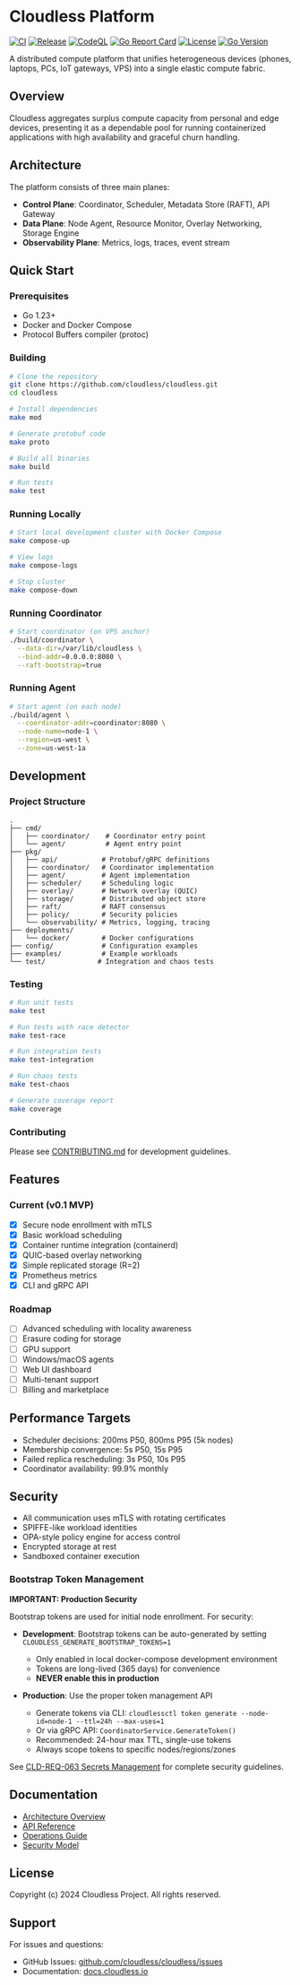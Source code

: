 # Cloudless Platform

[![CI](https://github.com/osama1998H/Cloudless/actions/workflows/ci.yml/badge.svg)](https://github.com/osama1998H/Cloudless/actions/workflows/ci.yml)
[![Release](https://github.com/osama1998H/Cloudless/actions/workflows/release.yml/badge.svg)](https://github.com/osama1998H/Cloudless/actions/workflows/release.yml)
[![CodeQL](https://github.com/osama1998H/Cloudless/actions/workflows/codeql.yml/badge.svg)](https://github.com/osama1998H/Cloudless/actions/workflows/codeql.yml)
[![Go Report Card](https://goreportcard.com/badge/github.com/osama1998H/Cloudless)](https://goreportcard.com/report/github.com/osama1998H/Cloudless)
[![License](https://img.shields.io/badge/License-Apache%202.0-blue.svg)](LICENSE)
[![Go Version](https://img.shields.io/github/go-mod/go-version/osama1998H/Cloudless)](go.mod)

A distributed compute platform that unifies heterogeneous devices (phones, laptops, PCs, IoT gateways, VPS) into a single elastic compute fabric.

## Overview

Cloudless aggregates surplus compute capacity from personal and edge devices, presenting it as a dependable pool for running containerized applications with high availability and graceful churn handling.

## Architecture

The platform consists of three main planes:

- **Control Plane**: Coordinator, Scheduler, Metadata Store (RAFT), API Gateway
- **Data Plane**: Node Agent, Resource Monitor, Overlay Networking, Storage Engine
- **Observability Plane**: Metrics, logs, traces, event stream

## Quick Start

### Prerequisites

- Go 1.23+
- Docker and Docker Compose
- Protocol Buffers compiler (protoc)

### Building

```bash
# Clone the repository
git clone https://github.com/cloudless/cloudless.git
cd cloudless

# Install dependencies
make mod

# Generate protobuf code
make proto

# Build all binaries
make build

# Run tests
make test
```

### Running Locally

```bash
# Start local development cluster with Docker Compose
make compose-up

# View logs
make compose-logs

# Stop cluster
make compose-down
```

### Running Coordinator

```bash
# Start coordinator (on VPS anchor)
./build/coordinator \
  --data-dir=/var/lib/cloudless \
  --bind-addr=0.0.0.0:8080 \
  --raft-bootstrap=true
```

### Running Agent

```bash
# Start agent (on each node)
./build/agent \
  --coordinator-addr=coordinator:8080 \
  --node-name=node-1 \
  --region=us-west \
  --zone=us-west-1a
```

## Development

### Project Structure

```
.
├── cmd/
│   ├── coordinator/    # Coordinator entry point
│   └── agent/          # Agent entry point
├── pkg/
│   ├── api/           # Protobuf/gRPC definitions
│   ├── coordinator/   # Coordinator implementation
│   ├── agent/         # Agent implementation
│   ├── scheduler/     # Scheduling logic
│   ├── overlay/       # Network overlay (QUIC)
│   ├── storage/       # Distributed object store
│   ├── raft/          # RAFT consensus
│   ├── policy/        # Security policies
│   └── observability/ # Metrics, logging, tracing
├── deployments/
│   └── docker/        # Docker configurations
├── config/            # Configuration examples
├── examples/          # Example workloads
└── test/             # Integration and chaos tests
```

### Testing

```bash
# Run unit tests
make test

# Run tests with race detector
make test-race

# Run integration tests
make test-integration

# Run chaos tests
make test-chaos

# Generate coverage report
make coverage
```

### Contributing

Please see [CONTRIBUTING.md](CONTRIBUTING.md) for development guidelines.

## Features

### Current (v0.1 MVP)

- [x] Secure node enrollment with mTLS
- [x] Basic workload scheduling
- [x] Container runtime integration (containerd)
- [x] QUIC-based overlay networking
- [x] Simple replicated storage (R=2)
- [x] Prometheus metrics
- [x] CLI and gRPC API

### Roadmap

- [ ] Advanced scheduling with locality awareness
- [ ] Erasure coding for storage
- [ ] GPU support
- [ ] Windows/macOS agents
- [ ] Web UI dashboard
- [ ] Multi-tenant support
- [ ] Billing and marketplace

## Performance Targets

- Scheduler decisions: 200ms P50, 800ms P95 (5k nodes)
- Membership convergence: 5s P50, 15s P95
- Failed replica rescheduling: 3s P50, 10s P95
- Coordinator availability: 99.9% monthly

## Security

- All communication uses mTLS with rotating certificates
- SPIFFE-like workload identities
- OPA-style policy engine for access control
- Encrypted storage at rest
- Sandboxed container execution

### Bootstrap Token Management

**IMPORTANT: Production Security**

Bootstrap tokens are used for initial node enrollment. For security:

- **Development**: Bootstrap tokens can be auto-generated by setting `CLOUDLESS_GENERATE_BOOTSTRAP_TOKENS=1`
  - Only enabled in local docker-compose development environment
  - Tokens are long-lived (365 days) for convenience
  - **NEVER enable this in production**

- **Production**: Use the proper token management API
  - Generate tokens via CLI: `cloudlessctl token generate --node-id=node-1 --ttl=24h --max-uses=1`
  - Or via gRPC API: `CoordinatorService.GenerateToken()`
  - Recommended: 24-hour max TTL, single-use tokens
  - Always scope tokens to specific nodes/regions/zones

See [CLD-REQ-063 Secrets Management](docs/design/CLD-REQ-063-SECRETS.md) for complete security guidelines.

## Documentation

- [Architecture Overview](docs/architecture.md)
- [API Reference](docs/api.md)
- [Operations Guide](docs/operations.md)
- [Security Model](docs/security.md)

## License

Copyright (c) 2024 Cloudless Project. All rights reserved.

## Support

For issues and questions:
- GitHub Issues: [github.com/cloudless/cloudless/issues](https://github.com/cloudless/cloudless/issues)
- Documentation: [docs.cloudless.io](https://docs.cloudless.io)